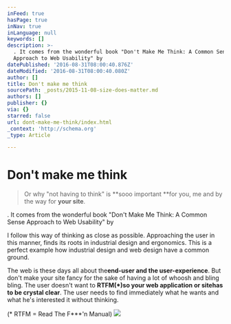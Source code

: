 ```yaml
---
inFeed: true
hasPage: true
inNav: true
inLanguage: null
keywords: []
description: >-
  . It comes from the wonderful book "Don't Make Me Think: A Common Sense
  Approach to Web Usability" by
datePublished: '2016-08-31T08:00:40.876Z'
dateModified: '2016-08-31T08:00:40.080Z'
author: []
title: Don't make me think
sourcePath: _posts/2015-11-08-size-does-matter.md
authors: []
publisher: {}
via: {}
starred: false
url: dont-make-me-think/index.html
_context: 'http://schema.org'
_type: Article

---
```

# Don't make me think

> Or why "not having to think" is **sooo important **for you, me and by the way for **your site**.

. It comes from the wonderful book "Don't Make Me Think: A Common Sense Approach to Web Usability" by

I follow this way of thinking as close as possible. Approaching the user in this manner, finds its roots in industrial design and ergonomics. This is a perfect example how industrial design and web design have a common ground.

The web is these days all about the**end-user and the user-experience**. But don't make your site fancy for the sake of having a lot of whoosh and bling bling. The user doesn't want to **RTFM(\*)**so your web application or site**has to be crystal clear**. The user needs to find immediately what he wants and what he's interested it without thinking.

(\* RTFM = Read The F\*\*\*'n Manual)
![](https://the-grid-user-content.s3-us-west-2.amazonaws.com/1c3d48b0-92e7-4dd1-99fa-7922f443aed5.jpg)